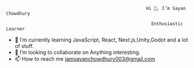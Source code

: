                                                          Hi 👋, I’m Sayan Chowdhury
                                                            
                                                           Enthusiastic Learner
- 🌱 I’m currently learning JavaScript, React, Next.js,Unity,Godot and a lot of stuff.
- 💞️ I’m looking to collaborate on Anything interesting.
- 📫 How to reach me iamsayanchowdhury003@gmail.com


<!---
sayan011/sayan011 is a ✨ special ✨ repository because its `README.md` (this file) appears on your GitHub profile.
You can click the Preview link to take a look at your changes.
--->
